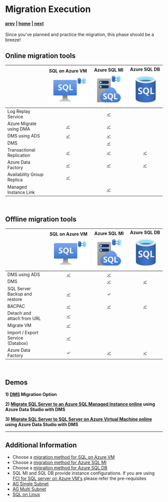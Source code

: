# Migration Execution

#### [prev](./migrationplanning.md) | [home](./readme.md)  | [next](./postmigration.md)

Since you've planned and practice the migration, this phase should be a breeze!

## **Online** migration tools
||SQL on Azure VM ![](/images/SQLVM_icon.png "SQL_VM")|Azure SQL MI ![](/images/SQLMI_icon.png "SQL_MI")|Azure SQL DB![](/images/SQLDB_icon.png "SQL_DB")|
|:---|:---:|:---:|:---:|
Log Replay Service||[&check;](https://docs.microsoft.com/en-us/azure/azure-sql/managed-instance/log-replay-service-migrate?view=azuresql)|||
Azure Migrate using DMA|[&check;](https://docs.microsoft.com/en-us/azure/migrate/how-to-create-azure-sql-assessment)|[&check;](https://docs.microsoft.com/en-us/azure/migrate/how-to-create-azure-sql-assessment)||
DMS using ADS|[&check;](https://docs.microsoft.com/en-us/azure/dms/tutorial-sql-server-to-virtual-machine-online-ads)  |[&check;](https://docs.microsoft.com/en-us/azure/dms/tutorial-sql-server-managed-instance-online-ads)| |
DMS | | [&check;](https://docs.microsoft.com/en-us/azure/dms/tutorial-sql-server-managed-instance-online)| |
Transactional Replication|[&check;](https://docs.microsoft.com/en-us/sql/relational-databases/replication/transactional/transactional-replication?view=sql-server-ver16)|[&check;](https://docs.microsoft.com/en-us/azure/azure-sql/managed-instance/replication-transactional-overview?view=azuresql)|[&check;](https://docs.microsoft.com/en-us/azure/azure-sql/database/replication-to-sql-database?view=azuresql) |
Azure Data Factory| [&check;](https://docs.microsoft.com/en-us/azure/data-factory/connector-azure-sql-managed-instance) |[&check;](https://docs.microsoft.com/en-us/azure/data-factory/connector-azure-sql-managed-instance)|[&check;](https://docs.microsoft.com/en-us/azure/data-factory/connector-azure-sql-managed-instance)|
Availability Group Replica|[&check;](https://docs.microsoft.com/en-us/previous-versions/azure/virtual-machines/windows/sqlclassic/virtual-machines-windows-classic-sql-onprem-availability)|||
Managed Instance Link||[&check;](https://docs.microsoft.com/en-us/azure/azure-sql/managed-instance/managed-instance-link-feature-overview?view=azuresql)|
<br/>

## **Offline** migration tools
||SQL on Azure VM ![](/images/SQLVM_icon.png "SQL_VM")|Azure SQL MI ![](/images/SQLMI_icon.png "SQL_MI")|Azure SQL DB![](/images/SQLDB_icon.png "SQL_DB")|
|:---|:---:|:---:|:---:|
DMS using ADS |[&check;](https://docs.microsoft.com/en-us/azure/dms/tutorial-sql-server-to-virtual-machine-offline-ads)| [&check;](https://docs.microsoft.com/en-us/azure/dms/tutorial-sql-server-managed-instance-offline-ads)|  |
DMS |  | [&check;](https://docs.microsoft.com/en-us/azure/dms/tutorial-sql-server-to-managed-instance)|[&check;](https://docs.microsoft.com/en-us/azure/dms/tutorial-sql-server-to-azure-sql)|
SQL Server Backup and restore |[&check;](https://docs.microsoft.com/en-us/azure/azure-sql/virtual-machines/windows/migrate-to-vm-from-sql-server?view=azuresql#back-up-and-restore)|&check;||
BACPAC |[&check;](https://docs.microsoft.com/en-us/azure/azure-sql/database/database-import?view=azuresql)|[&check;](https://docs.microsoft.com/en-us/azure/azure-sql/database/database-import?view=azuresql)|[&check;](https://docs.microsoft.com/en-us/azure/azure-sql/database/database-import?view=azuresql)
Detach and attach from URL | [&check;](https://docs.microsoft.com/en-us/azure/azure-sql/virtual-machines/windows/migrate-to-vm-from-sql-server?view=azuresql#detach-and-attach-from-a-url)|||
Migrate VM |[&check;](https://docs.microsoft.com/en-us/azure/azure-sql/virtual-machines/windows/migrate-to-vm-from-sql-server?view=azuresql#convert-to-a-vm-upload-to-a-url-and-deploy-as-a-new-vm)|||
Import / Export Service (Databox)|[&check;](https://docs.microsoft.com/en-us/azure/azure-sql/virtual-machines/windows/migrate-to-vm-from-sql-server?view=azuresql#ship-a-hard-drive)|||
Azure Data Factory| &check; |[&check;](https://docs.microsoft.com/en-us/azure/data-factory/connector-azure-sql-managed-instance)|[&check;](https://docs.microsoft.com/en-us/azure/data-factory/connector-azure-sql-database?tabs=data-factory) |
<br/>

## Demos
**1) [DMS](https://docs.microsoft.com/en-us/azure/dms/tutorial-sql-server-to-azure-sql) Migration Option**<br />

**2) [Migrate SQL Server to an Azure SQL Managed Instance online](https://docs.microsoft.com/en-us/azure/dms/tutorial-sql-server-managed-instance-online-ads) using Azure Data Studio with DMS** <br />

**3) [Migrate SQL Server to SQL Server on Azure Virtual Machine online](https://docs.microsoft.com/en-us/azure/dms/tutorial-sql-server-to-virtual-machine-online-ads) using Azure Data Studio with DMS** <br />

---
## Additional Information
* Choose a [migration method for SQL on Azure VM](https://docs.microsoft.com/en-us/azure/azure-sql/virtual-machines/windows/migrate-to-vm-from-sql-server?view=azuresql#choose-a-migration-method)
* Choose a [migration method for Azure SQL MI](https://docs.microsoft.com/en-us/azure/azure-sql/migration-guides/managed-instance/sql-server-to-managed-instance-overview?view=azuresql#migration-tools)
* Choose a [migraiton method for Azure SQL DB](https://docs.microsoft.com/en-us/azure/azure-sql/migration-guides/database/sql-server-to-sql-database-overview?view=azuresql#migration-tools)
* SQL MI and SQL DB provide instance configurations. If you are using [FCI for SQL server on Azure VM's](https://docs.microsoft.com/en-us/azure/azure-sql/virtual-machines/windows/failover-cluster-instance-prepare-vm?view=azuresql&tabs=single-subnet) please refer the pre-requisites 
* [AG Single Subnet](https://docs.microsoft.com/en-us/azure/azure-sql/virtual-machines/windows/availability-group-azure-portal-configure?view=azuresql)
* [AG Multi Subnet](https://docs.microsoft.com/en-us/azure/azure-sql/virtual-machines/windows/availability-group-manually-configure-prerequisites-tutorial-multi-subnet?view=azuresql)
* [SQL on Linux](https://docs.microsoft.com/en-us/sql/linux/sql-server-linux-overview?view=sql-server-ver16&viewFallbackFrom=azuresql)
